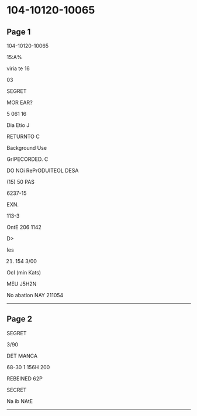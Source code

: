 # 104-10120-10065

## Page 1

104-10120-10065

15:A%

viria te 16

03

SEGRET

MOR EAR?

5 061 16

Dia Etio J

RETURNTO C

Background Use

GrIPECORDED. C

DO NOi RePrODUITEOL DESA

(15) 50 PAS

6237-15

EXN.

113-3

OntE 206 1142

D>

Ies

21. 154 3/00

OcI (min Kats)

MEU J5H2N

No abation NAY 211054

---

## Page 2

SEGRET

3/90

DET MANCA

68-30 1 156H 200

REBEINED 62P

SECRET

Na ib NAtE

---

